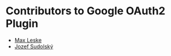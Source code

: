 # Contributors to Google OAuth2 Plugin

- [Max Leske](https://github.com/theseion)
- [Jozef Sudolský](https://github.com/azurit)
